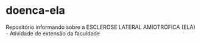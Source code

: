 # doenca-ela
Repositório informando sobre a ESCLEROSE LATERAL AMIOTRÓFICA (ELA) - Atividade de extensão da faculdade
